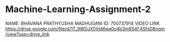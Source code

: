 # Machine-Learning-Assignment-2
NAME: BHAVANA PRATHYUSHA MADHUGANI
ID: 700737914
VIDEO LINK
https://drive.google.com/file/d/1T_9WDJX5VsMwa0o4b3m8S4F4SfxD8nqm/view?usp=drive_link
